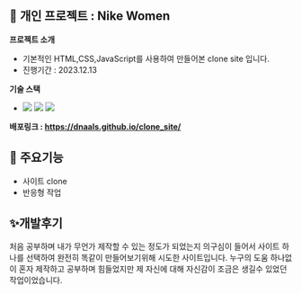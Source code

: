 ## 🍺 개인 프로젝트 : Nike Women
**프로젝트 소개**
  <ul>
    <li>기본적인 HTML,CSS,JavaScript를 사용하여 만들어본 clone site 입니다.</li>
    <li>진행기간 : 2023.12.13</li>    
  </ul>
  
**기술 스택**
  <ul>
    <li>
      <img src="https://img.shields.io/badge/HTML5-E34F26?style=flat-square&logo=html5&logoColor=white"/>
      <img src="https://img.shields.io/badge/Sass-CC6699?style=flat-square&logo=Sass&logoColor=white"/>
      <img src="https://img.shields.io/badge/JavaScript-F7DF1E?style=flat-square&logo=javascript&logoColor=black"/>
    </li>
  </ul>


**배포링크 : <a href="https://dnaals.github.io/clone_site/" target="_blank">https://dnaals.github.io/clone_site/</a>**

## 🌈 주요기능
<ul>
  <li>사이트 clone</li>
  <li>반응형 작업</li>
</ul>

## ✨개발후기
처음 공부하며 내가 무언가 제작할 수 있는 정도가 되었는지 의구심이 들어서 사이트 하나를 선택하여 완전히 똑같이 만들어보기위해 시도한 사이트입니다. 
누구의 도움 하나없이 혼자 제작하고 공부하며 힘들었지만 제 자신에 대해 자신감이 조금은 생길수 있었던 작업이었습니다.
